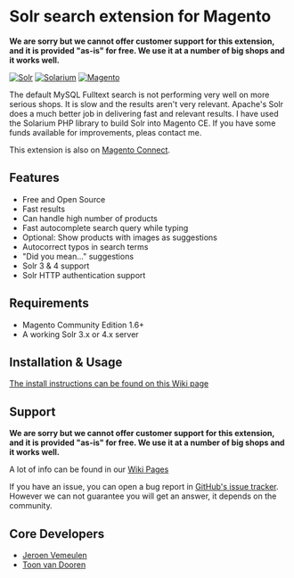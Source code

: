 Solr search extension for Magento
================
**We are sorry but we cannot offer customer support for this extension, and it is provided "as-is" for free. We use it at a number of big shops and it works well.**

[![Solr](http://upload.wikimedia.org/wikipedia/en/archive/3/3e/20150220230831!Solr.png)](https://lucene.apache.org/solr/)
[![Solarium](http://www.raspberry.nl/wp-content/uploads/2011/12/solarium.gif)](http://www.solarium-project.org/)
[![Magento](http://21inspired.com/wp-content/uploads/2010/01/magento-logo-1.jpg)](http://magento.com/)

The default MySQL Fulltext search is not performing very well on more serious shops. It is slow and the results aren't very relevant. Apache's Solr does a much better job in delivering fast and relevant results. I have used the Solarium PHP library to build Solr into Magento CE. If you have some funds available for improvements, pleas contact me.

This extension is also on [Magento Connect](http://www.magentocommerce.com/magento-connect/solr-search-based-on-solarium.html).

## Features

  * Free and Open Source
  * Fast results
  * Can handle high number of products
  * Fast autocomplete search query while typing
  * Optional: Show products with images as suggestions
  * Autocorrect typos in search terms
  * "Did you mean..." suggestions
  * Solr 3 & 4 support
  * Solr HTTP authentication support

## Requirements

  * Magento Community Edition 1.6+
  * A working Solr 3.x or 4.x server

## Installation & Usage

[The install instructions can be found on this Wiki page](https://github.com/jeroenvermeulen/magento-solarium/wiki/Installation-Instructions)

## Support

**We are sorry but we cannot offer customer support for this extension, and it is provided "as-is" for free. We use it at a number of big shops and it works well.**

A lot of info can be found in our [Wiki Pages](https://github.com/jeroenvermeulen/magento-solarium/wiki)

If you have an issue, you can open a bug report in [GitHub's issue tracker](https://github.com/jeroenvermeulen/magento-solarium/issues). However we can not guarantee you will get an answer, it depends on the community.

## Core Developers

  * [Jeroen Vemeulen](http://www.jeroenvermeulen.eu/)
  * [Toon van Dooren](http://www.magentocommerce.com/certification/directory/dev/172433/)
